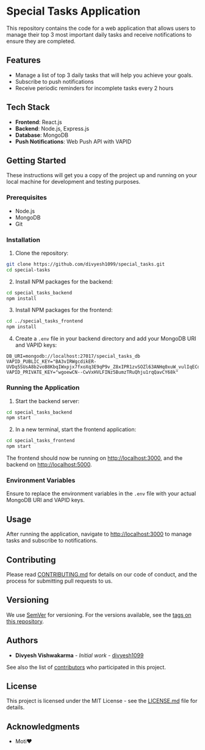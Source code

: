# Special Tasks Application

This repository contains the code for a web application that allows users to manage their top 3 most important daily tasks and receive notifications to ensure they are completed.

## Features

- Manage a list of top 3 daily tasks that will help you achieve your goals.
- Subscribe to push notifications
- Receive periodic reminders for incomplete tasks every 2 hours

## Tech Stack

- **Frontend**: React.js
- **Backend**: Node.js, Express.js
- **Database**: MongoDB
- **Push Notifications**: Web Push API with VAPID

## Getting Started

These instructions will get you a copy of the project up and running on your local machine for development and testing purposes.

### Prerequisites

- Node.js
- MongoDB
- Git

### Installation

1. Clone the repository:

```bash
git clone https://github.com/divyesh1099/special_tasks.git
cd special-tasks
```

2. Install NPM packages for the backend:

```bash
cd special_tasks_backend
npm install
```

3. Install NPM packages for the frontend:

```bash
cd ../special_tasks_frontend
npm install
```

4. Create a `.env` file in your backend directory and add your MongoDB URI and VAPID keys:

```plaintext
DB_URI=mongodb://localhost:27017/special_tasks_db
VAPID_PUBLIC_KEY="BA3vIRWgcdikER-UVDq5SUsA8b2voB8KbqIWxpjx7fxoXq3E9qP9v_Z8xIPR1zvSOZl63ANHq0xuW_vulIqECd8"
VAPID_PRIVATE_KEY="wgoewCN--CwVxHVLFINz5BumzTRuQhju1rqQavCY68k"
```

### Running the Application

1. Start the backend server:

```bash
cd special_tasks_backend
npm start
```

2. In a new terminal, start the frontend application:

```bash
cd special_tasks_frontend
npm start
```

The frontend should now be running on [http://localhost:3000](http://localhost:3000), and the backend on [http://localhost:5000](http://localhost:5000).

### Environment Variables

Ensure to replace the environment variables in the `.env` file with your actual MongoDB URI and VAPID keys.

## Usage

After running the application, navigate to [http://localhost:3000](http://localhost:3000) to manage tasks and subscribe to notifications.

## Contributing

Please read [CONTRIBUTING.md](CONTRIBUTING.md) for details on our code of conduct, and the process for submitting pull requests to us.

## Versioning

We use [SemVer](http://semver.org/) for versioning. For the versions available, see the [tags on this repository](https://github.com/divyesh1099/special_tasks/tags).

## Authors

- **Divyesh Vishwakarma** - *Initial work* - [divyesh1099](https://github.com/divyesh1099)

See also the list of [contributors](https://github.com/divyesh1099/special_tasks/contributors) who participated in this project.

## License

This project is licensed under the MIT License - see the [LICENSE.md](LICENSE.md) file for details.

## Acknowledgments

- Moti❤️